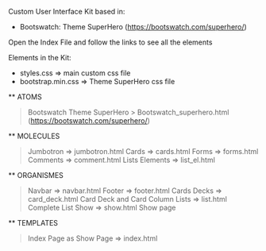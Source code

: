 Custom User Interface Kit based in:
* Bootswatch: Theme SuperHero (https://bootswatch.com/superhero/)

Open the Index File and follow the links to see all the elements

Elements in the Kit:

* styles.css => main custom css file 
* bootstrap.min.css => Theme SuperHero css file

** ATOMS
  > Bootswatch Theme SuperHero
    > Bootswatch_superhero.html (https://bootswatch.com/superhero/)


** MOLECULES
  > Jumbotron => jumbotron.html
  > Cards => cards.html
  > Forms => forms.html
  > Comments => comment.html
  > Lists Elements => list_el.html

** ORGANISMES
  > Navbar => navbar.html
  > Footer => footer.html
  > Cards Decks => card_deck.html       Card Deck and Card Column 
  > Lists => list.html                  Complete List
  > Show => show.html                   Show page
  

** TEMPLATES
  > Index Page as Show Page => index.html